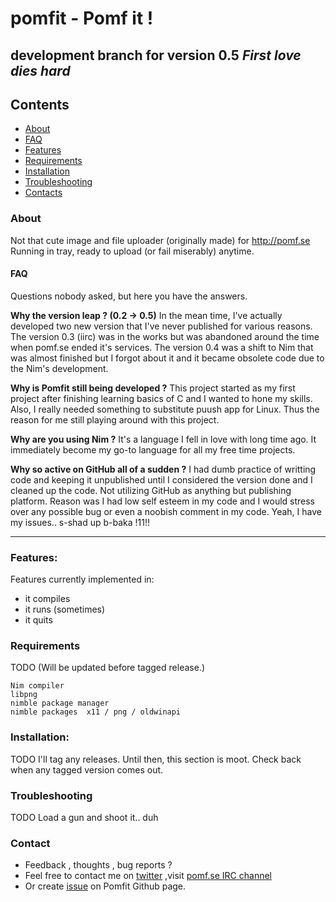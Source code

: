 # **pomfit - Pomf it !**
**development branch for version 0.5**
_First love dies hard_
------------------------


## Contents
- [About](#about)
- [FAQ](#faq)
- [Features](#features)
- [Requirements](#requirements)
- [Installation](#installation)
- [Troubleshooting](#troubleshooting)
- [Contacts](#contact)

### About
Not that cute image and file uploader (originally made) for http://pomf.se
Running in tray, ready to upload (or fail miserably) anytime.

#### FAQ
Questions nobody asked, but here you have the answers.

**Why the version leap ? (0.2 -> 0.5)**
In the mean time, I've actually developed two new version that I've never published for various reasons.
The version 0.3 (iirc) was in the works but was abandoned around the time when pomf.se ended it's services.
The version 0.4 was a shift to Nim that was almost finished but I forgot about it and it became obsolete code due to the Nim's development.

**Why is Pomfit still being developed ?**
This project started as my first project after finishing learning basics of C and I wanted to hone my skills.
Also, I really needed something to substitute puush app for Linux. Thus the reason for me still playing around with this project.

**Why are you using Nim ?**
It's a language I fell in love with long time ago. It immediately become my go-to language for all my free time projects.

**Why so active on GitHub all of a sudden ?**
I had dumb practice of writting code and keeping it unpublished until I considered the version done and I cleaned up the code. 
Not utilizing GitHub as anything but publishing platform.
Reason was I had low self esteem in my code and I would stress over any possible bug or even a noobish comment in my code.
Yeah, I have my issues.. s-shad up b-baka !11!!

------------------------
### Features:
Features currently implemented in:
* it compiles
* it runs (sometimes)
* it quits

### Requirements
TODO (Will be updated before tagged release.)
```
Nim compiler
libpng
nimble package manager
nimble packages  x11 / png / oldwinapi
```

### Installation:
TODO
I'll tag any releases. Until then, this section is moot.
Check back when any tagged version comes out.

### Troubleshooting
TODO
Load a gun and shoot it.. duh

### Contact
* Feedback , thoughts , bug reports ?
* Feel free to contact me on [twitter](https://twitter.com/Senketsu_Dev) ,visit [pomf.se IRC channel](https://kiwiirc.com/client/irc.pomf.se/?nick=Guest|?#cute)
* Or create [issue](https://github.com/Senketsu/pomfit/issues) on Pomfit Github page.
